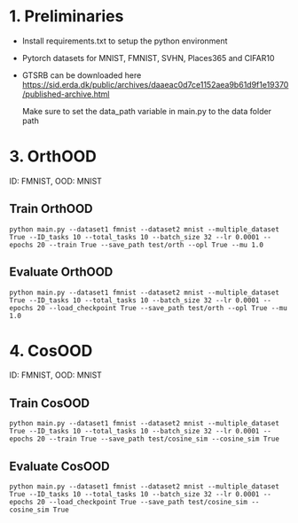 
# 1. Preliminaries 
  - Install requirements.txt to setup the python environment
  - Pytorch datasets for MNIST, FMNIST, SVHN, Places365 and CIFAR10
  - GTSRB can be downloaded here https://sid.erda.dk/public/archives/daaeac0d7ce1152aea9b61d9f1e19370/published-archive.html

    Make sure to set the data_path variable in main.py to the data folder path

# 3. OrthOOD 
  ID: FMNIST, OOD: MNIST

## Train OrthOOD 

    python main.py --dataset1 fmnist --dataset2 mnist --multiple_dataset True --ID_tasks 10 --total_tasks 10 --batch_size 32 --lr 0.0001 --epochs 20 --train True --save_path test/orth --opl True --mu 1.0

## Evaluate OrthOOD 

    python main.py --dataset1 fmnist --dataset2 mnist --multiple_dataset True --ID_tasks 10 --total_tasks 10 --batch_size 32 --lr 0.0001 --epochs 20 --load_checkpoint True --save_path test/orth --opl True --mu 1.0


# 4. CosOOD 
  ID: FMNIST, OOD: MNIST

## Train CosOOD 
    
    python main.py --dataset1 fmnist --dataset2 mnist --multiple_dataset True --ID_tasks 10 --total_tasks 10 --batch_size 32 --lr 0.0001 --epochs 20 --train True --save_path test/cosine_sim --cosine_sim True 

## Evaluate CosOOD 

    python main.py --dataset1 fmnist --dataset2 mnist --multiple_dataset True --ID_tasks 10 --total_tasks 10 --batch_size 32 --lr 0.0001 --epochs 20 --load_checkpoint True --save_path test/cosine_sim --cosine_sim True 



    









